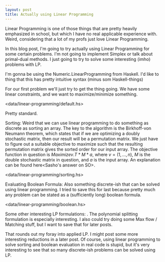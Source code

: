 ```yaml
---
layout: post
title: Actually using Linear Programming
---
```


Linear Programming is one of those things that are pretty heavily emphasized in school, but which I have no real
applicable experience with. Weird, considering that a lot of my profs just love Linear Programming. 

In this blog post, I'm going to try actually using Linear Programming for some certain problems. I'm not going to implement Simplex or talk about primal-dual methods. I just going to try to solve some interesting (imho) problems with LP.

I'm gonna be using the Numeric.LinearProgramming from Haskell. I'd like to thing that this has pretty intuitive syntax (minus som Haskell-things)

For our first problem we'll just try to get the thing going. We have some linear constraints, and we want to maximize/minimize something. 

<data/linear-programming/default.hs>

Pretty standard.

Sorting: Weird that we can use linear programming to do something as discrete as sorting an array. The key to the algorithm
is the Birkhoff-von Neumann theorem, which states that if we are optimizing a doubly stochastic matrix, then our result will be
a permutation matrix. We just have to figure out a suitable objective to maximize such that the resulting permutation matrix gives
the sorted order for our input array. The objective function in question is $Maximize v.T * M * a$, where $v = (1,...,n)$, $M$ is the 
double stochastic matrix in question, and $a$ is the input array.
An explanation can be found here<Sasho's answer on SO>.

<data/linear-programming/sorting.hs>

Evaluating Boolean Formula: Also something discrete-ish that can be solved using linear programming. I tried to save this for
last because pretty much any problem can be stated as a (sufficiently long) boolean formula.

<data/linear-programming/boolean.hs>

Some other interesting LP formulations: <LINK>. The polynomial splitting formulation is especially interesting. I also could
try doing some Max flow / Matching stuff, but I want to save that for later posts.

That rounds out my foray into applied LP. I might post some more interesting reductions in a later post. Of course, using linear programming to solve sorting and boolean evaluation in real code is stupid, but it's very interesting to see that so many discrete-ish problems can be solved using LP.

